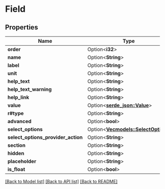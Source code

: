 # Field

## Properties

Name | Type | Description | Notes
------------ | ------------- | ------------- | -------------
**order** | Option<**i32**> |  | [optional]
**name** | Option<**String**> |  | [optional]
**label** | Option<**String**> |  | [optional]
**unit** | Option<**String**> |  | [optional]
**help_text** | Option<**String**> |  | [optional]
**help_text_warning** | Option<**String**> |  | [optional]
**help_link** | Option<**String**> |  | [optional]
**value** | Option<[**serde_json::Value**](.md)> |  | [optional]
**r#type** | Option<**String**> |  | [optional]
**advanced** | Option<**bool**> |  | [optional]
**select_options** | Option<[**Vec<models::SelectOption>**](SelectOption.md)> |  | [optional]
**select_options_provider_action** | Option<**String**> |  | [optional]
**section** | Option<**String**> |  | [optional]
**hidden** | Option<**String**> |  | [optional]
**placeholder** | Option<**String**> |  | [optional]
**is_float** | Option<**bool**> |  | [optional]

[[Back to Model list]](../README.md#documentation-for-models) [[Back to API list]](../README.md#documentation-for-api-endpoints) [[Back to README]](../README.md)


